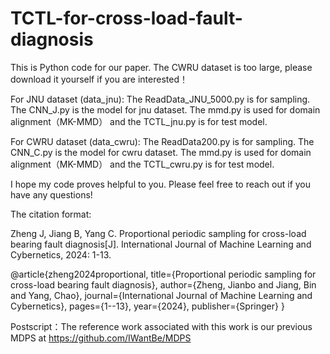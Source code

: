 # TCTL-for-cross-load-fault-diagnosis
This is Python code for our paper. The CWRU dataset is too large, please download it yourself if you are interested！

For JNU dataset (data_jnu): The ReadData_JNU_5000.py is for sampling. The CNN_J.py is the model for jnu dataset. The mmd.py is used for domain alignment（MK-MMD） and the TCTL_jnu.py is for test model.

For CWRU dataset (data_cwru): The ReadData200.py is for sampling. The CNN_C.py is the model for cwru dataset. The mmd.py is used for domain alignment（MK-MMD） and the TCTL_cwru.py is for test model.

I hope my code proves helpful to you. Please feel free to reach out if you have any questions!

The citation format: 

Zheng J, Jiang B, Yang C. Proportional periodic sampling for cross-load bearing fault diagnosis[J]. International Journal of Machine Learning and Cybernetics, 2024: 1-13.

@article{zheng2024proportional,
  title={Proportional periodic sampling for cross-load bearing fault diagnosis},
  author={Zheng, Jianbo and Jiang, Bin and Yang, Chao},
  journal={International Journal of Machine Learning and Cybernetics},
  pages={1--13},
  year={2024},
  publisher={Springer}
}

Postscript：The reference work associated with this work is our previous MDPS at https://github.com/IWantBe/MDPS
